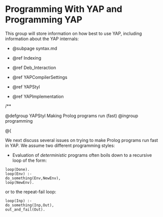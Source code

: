 # Programming With YAP and Programming YAP

This group will store information on how best to use YAP, including
information about the YAP internals:

+ @subpage syntax.md

+ @ref Indexing

+ @ref Deb_Interaction

+ @ref YAPCompilerSettings

+ @ref YAPStyl

+ @ref YAPImplementation

/**

   @defgroup YAPStyl Making Prolog programs run (fast)
   @ingroup programming

   @{

   We next discuss several issues on trying to make Prolog programs run
   fast in YAP. We assume two different programming styles:

   + Evaluation of <em>deterministic</em> programs often
   boils down to a recursive loop of the form:

   ~~~~~
   loop(Done).
   loop(Env) :-
   do_something(Env,NewEnv),
   loop(NewEnv).
   ~~~~~

   or to the repeat-fail loop:

   ~~~~~
   loop(Inp) :-
   do_something(Inp,Out),
   out_and_fail(Out).
   ~~~~~




